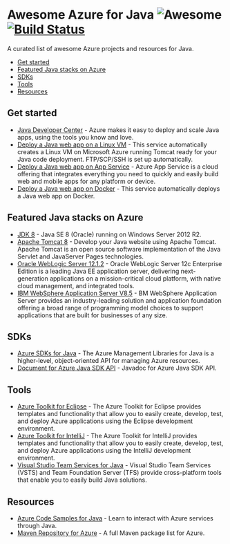 # Awesome Azure for Java ![Awesome](https://cdn.rawgit.com/sindresorhus/awesome/d7305f38d29fed78fa85652e3a63e154dd8e8829/media/badge.svg) [![Build Status](https://travis-ci.org/formulahendry/awesome-azure-for-java.svg?branch=master)](https://travis-ci.org/formulahendry/awesome-azure-for-java)

A curated list of awesome Azure projects and resources for Java.

- [Get started](#get-started)
- [Featured Java stacks on Azure](#featured-java-stacks-on-azure)
- [SDKs](#sdks)
- [Tools](#tools)
- [Resources](#resources)

## Get started

- [Java Developer Center](https://azure.microsoft.com/en-us/develop/java/) - Azure makes it easy to deploy and scale Java apps, using the tools you know and love.
- [Deploy a Java web app on a Linux VM](https://easycreate.azure.com/) - This service automatically creates a Linux VM on Microsoft Azure running Tomcat ready for your Java code deployment. FTP/SCP/SSH is set up automatically.
- [Deploy a Java web app on App Service](https://azure.microsoft.com/en-us/try/app-service/web/?language=java) - Azure App Service is a cloud offering that integrates everything you need to quickly and easily build web and mobile apps for any platform or device.
- [Deploy a Java web app on Docker](https://easycreate.azure.com/dockerVM) - This service automatically deploys a Java web app on Docker.

## Featured Java stacks on Azure

- [JDK 8](https://azuremarketplace.microsoft.com/en-us/marketplace/apps/Microsoft.JDK8onWindowsServer2012R2) - Java SE 8 (Oracle) running on Windows Server 2012 R2.
- [Apache Tomcat 8](https://azuremarketplace.microsoft.com/en-us/marketplace/apps/Microsoft.ApacheTomcat7) - Develop your Java website using Apache Tomcat. Apache Tomcat is an open source software implementation of the Java Servlet and JavaServer Pages technologies.
- [Oracle WebLogic Server 12.1.2](https://azuremarketplace.microsoft.com/en-us/marketplace/apps/Oracle.OracleWebLogicServer12cEnterprise) - Oracle WebLogic Server 12c Enterprise Edition is a leading Java EE application server, delivering next-generation applications on a mission-critical cloud platform, with native cloud management, and integrated tools.
- [IBM WebSphere Application Server V8.5](https://azuremarketplace.microsoft.com/en-us/marketplace/apps/msopentech.was-8-5) - BM WebSphere Application Server provides an industry-leading solution and application foundation offering a broad range of programming model choices to support applications that are built for businesses of any size.

## SDKs

- [Azure SDKs for Java](https://github.com/Azure/azure-sdk-for-java) - The Azure Management Libraries for Java is a higher-level, object-oriented API for managing Azure resources.
- [Document for Azure Java SDK API](https://azure.github.io/azure-sdk-for-java/) - Javadoc for Azure Java SDK API.

## Tools

- [Azure Toolkit for Eclipse](https://docs.microsoft.com/en-us/azure/azure-toolkit-for-eclipse) - The Azure Toolkit for Eclipse provides templates and functionality that allow you to easily create, develop, test, and deploy Azure applications using the Eclipse development environment.
- [Azure Toolkit for IntelliJ](https://docs.microsoft.com/en-us/azure/azure-toolkit-for-intellij) - The Azure Toolkit for IntelliJ provides templates and functionality that allow you to easily create, develop, test, and deploy Azure applications using the IntelliJ development environment.
- [Visual Studio Team Services for Java](https://java.visualstudio.com/) - Visual Studio Team Services (VSTS) and Team Foundation Server (TFS) provide cross-platform tools that enable you to easily build Java solutions.

## Resources

- [Azure Code Samples for Java](https://azure.microsoft.com/en-us/resources/samples/?platform=java) - Learn to interact with Azure services through Java.
- [Maven Repository for Azure](https://mvnrepository.com/artifact/com.microsoft.azure) - A full Maven package list for Azure.